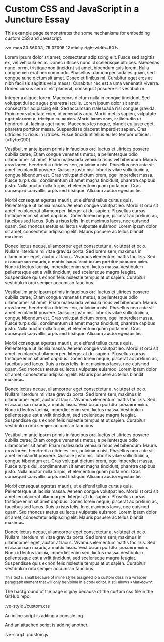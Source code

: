 # Custom CSS and JavaScript in a Juncture Essay
This example page demonstrates the some mechanisms for embedding custom CSS and Javascript.


.ve-map 39.56933,-75.97695 12 sticky right width=50%

Lorem ipsum dolor sit amet, consectetur adipiscing elit. Fusce sed sagittis ex, vel vehicula enim. Donec ultrices nunc id scelerisque ultrices. Maecenas nunc lorem, tristique non tincidunt sit amet, bibendum quis lorem. Nulla congue nec erat nec commodo. Phasellus ullamcorper sodales quam, sed congue nunc dictum sit amet. Donec et finibus mi. Curabitur eget eros at nibh facilisis sagittis vel a massa. Curabitur nec est a urna venenatis viverra. Donec cursus sem id elit placerat, consequat posuere elit vestibulum.

Integer a aliquet lorem. Maecenas dictum nulla in congue tincidunt. Sed volutpat dui ac augue pharetra iaculis. Lorem ipsum dolor sit amet, consectetur adipiscing elit. Sed accumsan malesuada nisl congue gravida. Proin nec vulputate enim, id venenatis arcu. Morbi metus sapien, vulputate eget placerat a, tristique eu sapien. Morbi lorem sem, sollicitudin ut hendrerit ut, lacinia eget nunc. Maecenas leo neque, blandit eu justo eget, pharetra porttitor massa. Suspendisse placerat imperdiet sapien. Cras ultricies ac risus in ultrices. Fusce tincidunt tellus eu leo tempor ultrices.
{=flyto:Q90}

Vestibulum ante ipsum primis in faucibus orci luctus et ultrices posuere cubilia curae; Etiam congue venenatis metus, a pellentesque odio ullamcorper sit amet. Etiam malesuada vehicula risus vel bibendum. Mauris eros lorem, hendrerit a ultricies non, pulvinar a nisi. Phasellus non ante sit amet leo blandit posuere. Quisque justo nisi, lobortis vitae sollicitudin a, congue bibendum est. Cras volutpat dictum lorem, eget imperdiet massa. Fusce turpis dui, condimentum sit amet magna tincidunt, pharetra dapibus justo. Nulla auctor nulla turpis, et elementum quam porta non. Cras consequat convallis turpis sed tristique. Aliquam auctor egestas leo.

Morbi consequat egestas mauris, ut eleifend tellus cursus quis. Pellentesque ut lacinia massa. Aenean congue volutpat leo. Morbi et orci sit amet leo placerat ullamcorper. Integer at dui sapien. Phasellus cursus tristique enim sit amet dapibus. Donec lorem neque, placerat ac pretium ac, faucibus sed lacus. Duis a risus felis. In et maximus lacus, nec euismod quam. Sed rhoncus metus eu lectus vulputate euismod. Lorem ipsum dolor sit amet, consectetur adipiscing elit. Mauris posuere ac tellus blandit maximus.

Donec lectus neque, ullamcorper eget consectetur a, volutpat et odio. Nullam interdum mi vitae gravida porta. Sed lorem sem, maximus in ullamcorper eget, auctor at lacus. Vivamus elementum mattis facilisis. Sed et accumsan mauris, a mattis lacus. Vestibulum porttitor posuere enim. Nunc id lectus lacinia, imperdiet enim sed, luctus massa. Vestibulum pellentesque est a velit tincidunt, sed scelerisque magna feugiat. Suspendisse quis ex non felis molestie tempus at ut sapien. Curabitur vestibulum orci semper accumsan faucibus.

Vestibulum ante ipsum primis in faucibus orci luctus et ultrices posuere cubilia curae; Etiam congue venenatis metus, a pellentesque odio ullamcorper sit amet. Etiam malesuada vehicula risus vel bibendum. Mauris eros lorem, hendrerit a ultricies non, pulvinar a nisi. Phasellus non ante sit amet leo blandit posuere. Quisque justo nisi, lobortis vitae sollicitudin a, congue bibendum est. Cras volutpat dictum lorem, eget imperdiet massa. Fusce turpis dui, condimentum sit amet magna tincidunt, pharetra dapibus justo. Nulla auctor nulla turpis, et elementum quam porta non. Cras consequat convallis turpis sed tristique. Aliquam auctor egestas leo.

Morbi consequat egestas mauris, ut eleifend tellus cursus quis. Pellentesque ut lacinia massa. Aenean congue volutpat leo. Morbi et orci sit amet leo placerat ullamcorper. Integer at dui sapien. Phasellus cursus tristique enim sit amet dapibus. Donec lorem neque, placerat ac pretium ac, faucibus sed lacus. Duis a risus felis. In et maximus lacus, nec euismod quam. Sed rhoncus metus eu lectus vulputate euismod. Lorem ipsum dolor sit amet, consectetur adipiscing elit. Mauris posuere ac tellus blandit maximus.

Donec lectus neque, ullamcorper eget consectetur a, volutpat et odio. Nullam interdum mi vitae gravida porta. Sed lorem sem, maximus in ullamcorper eget, auctor at lacus. Vivamus elementum mattis facilisis. Sed et accumsan mauris, a mattis lacus. Vestibulum porttitor posuere enim. Nunc id lectus lacinia, imperdiet enim sed, luctus massa. Vestibulum pellentesque est a velit tincidunt, sed scelerisque magna feugiat. Suspendisse quis ex non felis molestie tempus at ut sapien. Curabitur vestibulum orci semper accumsan faucibus.

Vestibulum ante ipsum primis in faucibus orci luctus et ultrices posuere cubilia curae; Etiam congue venenatis metus, a pellentesque odio ullamcorper sit amet. Etiam malesuada vehicula risus vel bibendum. Mauris eros lorem, hendrerit a ultricies non, pulvinar a nisi. Phasellus non ante sit amet leo blandit posuere. Quisque justo nisi, lobortis vitae sollicitudin a, congue bibendum est. Cras volutpat dictum lorem, eget imperdiet massa. Fusce turpis dui, condimentum sit amet magna tincidunt, pharetra dapibus justo. Nulla auctor nulla turpis, et elementum quam porta non. Cras consequat convallis turpis sed tristique. Aliquam auctor egestas leo.

Morbi consequat egestas mauris, ut eleifend tellus cursus quis. Pellentesque ut lacinia massa. Aenean congue volutpat leo. Morbi et orci sit amet leo placerat ullamcorper. Integer at dui sapien. Phasellus cursus tristique enim sit amet dapibus. Donec lorem neque, placerat ac pretium ac, faucibus sed lacus. Duis a risus felis. In et maximus lacus, nec euismod quam. Sed rhoncus metus eu lectus vulputate euismod. Lorem ipsum dolor sit amet, consectetur adipiscing elit. Mauris posuere ac tellus blandit maximus.

Donec lectus neque, ullamcorper eget consectetur a, volutpat et odio. Nullam interdum mi vitae gravida porta. Sed lorem sem, maximus in ullamcorper eget, auctor at lacus. Vivamus elementum mattis facilisis. Sed et accumsan mauris, a mattis lacus. Vestibulum porttitor posuere enim. Nunc id lectus lacinia, imperdiet enim sed, luctus massa. Vestibulum pellentesque est a velit tincidunt, sed scelerisque magna feugiat. Suspendisse quis ex non felis molestie tempus at ut sapien. Curabitur vestibulum orci semper accumsan faucibus.



<p class='smallText' markdown>
This text is small because of inline styles assigned to a custom class in a wrapper paragraph element that will only be visible in a code editor. It still allows *Markdown*.
</p>

<style>
    .smallText {
        font-size: .75rem;
    }
</style>

The background of the page is gray because of the custom css file in the GitHub repo.

.ve-style ./custom.css

An inline script is adding a console log.

<script>
    // This inline script will generate a console log.
    console.log("This log is generated as an example of an inline script.");
</script>


And an attached script is adding another.

.ve-script ./custom.js


